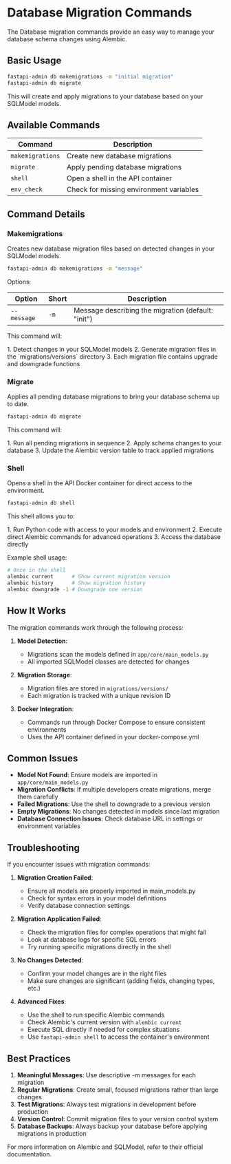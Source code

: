 # Database Migration Commands

The Database migration commands provide an easy way to manage your database schema changes using Alembic.

## Basic Usage

```bash
fastapi-admin db makemigrations -m "initial migration"
fastapi-admin db migrate
```

This will create and apply migrations to your database based on your SQLModel models.

## Available Commands

| Command | Description |
|---------|-------------|
| `makemigrations` | Create new database migrations |
| `migrate` | Apply pending database migrations |
| `shell` | Open a shell in the API container |
| `env_check` | Check for missing environment variables |

## Command Details

### Makemigrations

Creates new database migration files based on detected changes in your SQLModel models.

```bash
fastapi-admin db makemigrations -m "message"
```

Options:

| Option | Short | Description |
|--------|-------|-------------|
| `--message` | `-m` | Message describing the migration (default: "init") |

<p>This command will:</p>
1. Detect changes in your SQLModel models
2. Generate migration files in the `migrations/versions` directory
3. Each migration file contains upgrade and downgrade functions

### Migrate

Applies all pending database migrations to bring your database schema up to date.

```bash
fastapi-admin db migrate
```

<p>This command will:</p>
1. Run all pending migrations in sequence
2. Apply schema changes to your database
3. Update the Alembic version table to track applied migrations

### Shell

Opens a shell in the API Docker container for direct access to the environment.

```bash
fastapi-admin db shell
```

<p>This shell allows you to:</p>
1. Run Python code with access to your models and environment
2. Execute direct Alembic commands for advanced operations
3. Access the database directly

Example shell usage:
```bash
# Once in the shell
alembic current      # Show current migration version
alembic history      # Show migration history
alembic downgrade -1 # Downgrade one version
```

## How It Works

The migration commands work through the following process:

1. **Model Detection**:
   - Migrations scan the models defined in `app/core/main_models.py`
   - All imported SQLModel classes are detected for changes

2. **Migration Storage**:
   - Migration files are stored in `migrations/versions/`
   - Each migration is tracked with a unique revision ID

3. **Docker Integration**:
   - Commands run through Docker Compose to ensure consistent environments
   - Uses the API container defined in your docker-compose.yml

## Common Issues

- **Model Not Found**: Ensure models are imported in `app/core/main_models.py`
- **Migration Conflicts**: If multiple developers create migrations, merge them carefully
- **Failed Migrations**: Use the shell to downgrade to a previous version
- **Empty Migrations**: No changes detected in models since last migration
- **Database Connection Issues**: Check database URL in settings or environment variables

## Troubleshooting

If you encounter issues with migration commands:

1. **Migration Creation Failed**:
   - Ensure all models are properly imported in main_models.py
   - Check for syntax errors in your model definitions
   - Verify database connection settings

2. **Migration Application Failed**:
   - Check the migration files for complex operations that might fail
   - Look at database logs for specific SQL errors
   - Try running specific migrations directly in the shell

3. **No Changes Detected**:
   - Confirm your model changes are in the right files
   - Make sure changes are significant (adding fields, changing types, etc.)

4. **Advanced Fixes**:
   - Use the shell to run specific Alembic commands
   - Check Alembic's current version with `alembic current`
   - Execute SQL directly if needed for complex situations
   - Use `fastapi-admin shell` to access the container's environment

## Best Practices

1. **Meaningful Messages**: Use descriptive -m messages for each migration
2. **Regular Migrations**: Create small, focused migrations rather than large changes
3. **Test Migrations**: Always test migrations in development before production
4. **Version Control**: Commit migration files to your version control system
5. **Database Backups**: Always backup your database before applying migrations in production

For more information on Alembic and SQLModel, refer to their official documentation.
